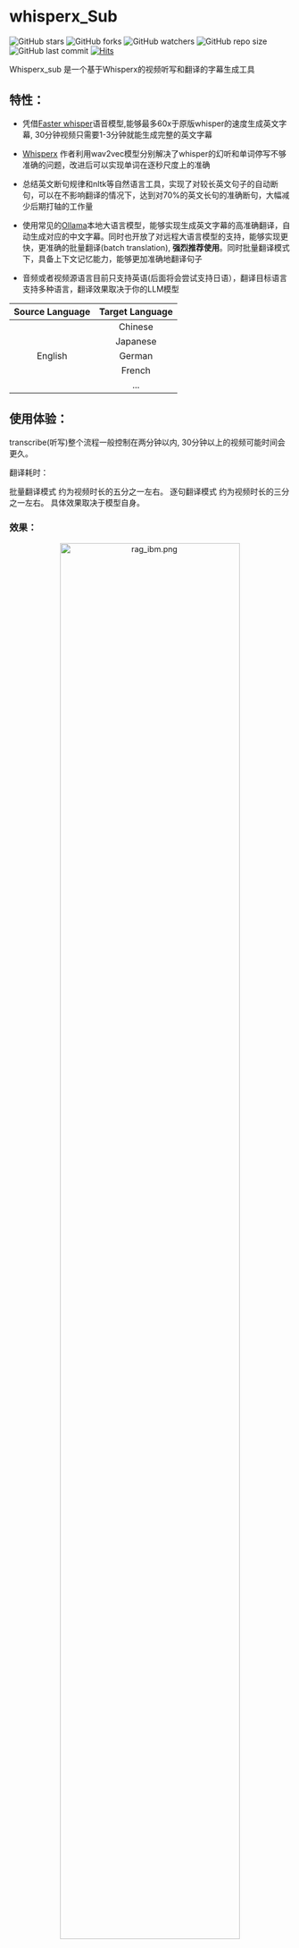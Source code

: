 # whisperx_Sub

![GitHub stars](https://img.shields.io/github/stars/hiddenblue/whisperx_Sub?style=social)
![GitHub forks](https://img.shields.io/github/forks/hiddenblue/whisperx_Sub?style=social)
![GitHub watchers](https://img.shields.io/github/watchers/hiddenblue/whisperx_Sub?style=social)
![GitHub repo size](https://img.shields.io/github/repo-size/hiddenblue/whisperx_Sub?)
![GitHub last commit](https://img.shields.io/github/last-commit/hiddenblue/whisperx_Sub?color=red)
[![Hits](https://hits.seeyoufarm.com/api/count/incr/badge.svg?url=https%3A%2F%2Fgithub.com%2Fhiddenblue%2Fwhisperx_Sub&count_bg=%2379C83D&title_bg=%23555555&icon=&icon_color=%23E7E7E7&title=hits&edge_flat=false)](https://hits.seeyoufarm.com)


Whisperx_sub 是一个基于Whisperx的视频听写和翻译的字幕生成工具

## 特性：

- 凭借[Faster whisper](https://github.com/guillaumekln/faster-whisper)语音模型,能够最多60x于原版whisper的速度生成英文字幕, 30分钟视频只需要1-3分钟就能生成完整的英文字幕

- [Whisperx](https://github.com/m-bain/whisperX) 作者利用wav2vec模型分别解决了whisper的幻听和单词停写不够准确的问题，改进后可以实现单词在逐秒尺度上的准确

- 总结英文断句规律和nltk等自然语言工具，实现了对较长英文句子的自动断句，可以在不影响翻译的情况下，达到对70%的英文长句的准确断句，大幅减少后期打轴的工作量

- 使用常见的[Ollama](https://github.com/ollama/ollama)本地大语言模型，能够实现生成英文字幕的高准确翻译，自动生成对应的中文字幕。同时也开放了对远程大语言模型的支持，能够实现更快，更准确的批量翻译(batch translation), **强烈推荐使用**。同时批量翻译模式下，具备上下文记忆能力，能够更加准确地翻译句子

- 音频或者视频源语言目前只支持英语(后面将会尝试支持日语），翻译目标语言支持多种语言，翻译效果取决于你的LLM模型

| Source Language | Target Language |
|:---------------:|:---------------:|
|                 |     Chinese     |
|                 |    Japanese     |
|     English     |     German      |
|                 |     French      |
|                 |       ...       |



## 使用体验：

transcribe(听写)整个流程一般控制在两分钟以内, 30分钟以上的视频可能时间会更久。

翻译耗时：

批量翻译模式 约为视频时长的五分之一左右。
逐句翻译模式 约为视频时长的三分之一左右。
具体效果取决于模型自身。

### 效果：

<div align=center>
<img src="./misc/rag_ibm.png" alt="rag_ibm.png" width="80%" height="80%">
</div>

<div align=center>
<img src="./misc/xelite.png" alt="xelite.png" width="80%" height="80%">
</div>

<div align=center>
<img src="./misc/xelite2.png" alt="xelite2.png" width="80%" height="80%">
</div>


---

> 部分无法分解的长句效果：


<div align=center>
<img src="./misc/pcworld1.png" alt="pcworld2.png" width="80%" height="80%">
</div>


**视频效果参考：**

[什么是RAG 检索增强生成 【What_is_Retrieval_Augmented_Generation_RAG】](https://www.bilibili.com/video/BV1Kf421d7kj/?vd_source=fc60a3443b9b14ad9f2afef0ca8b093c)


## 配置需求：

一张能够运行CUDA的Nvidia 显卡，具体配置需求参考whisper要求

2-10GB 显存的显卡应该都可以使用（2Gb以下的暂未测试过。

whisper模型共有5个大小，体积越大，transcribe精度越高，请根据你的显卡选择合适的模型。

|  Size  | Parameters | English-only model | Multilingual model | Required VRAM | Relative speed |
| :----: | :--------: | :----------------: | :----------------: | :-----------: | :------------: |
|  tiny  |    39 M    |     `tiny.en`      |       `tiny`       |     ~1 GB     |      ~32x      |
|  base  |    74 M    |     `base.en`      |       `base`       |     ~1 GB     |      ~16x      |
| small  |   244 M    |     `small.en`     |      `small`       |     ~2 GB     |      ~6x       |
| medium |   769 M    |    `medium.en`     |      `medium`      |     ~5 GB     |      ~2x       |
| large  |   1550 M   |        N/A         |      `large`       |    ~10 GB     |       1x       |

默认使用的是对应的faster whisper large_v2模型。


对于小显存的显卡，也推荐使用huggingface上whisper蒸馏模型，在尽可能的保留large v3 模型的精度的前提下，把显存的使用量从10GB降低到5GB左右。

[**distil-whisper**](https://github.com/huggingface/distil-whisper)

| Model                                                                      | Params / M | Rel. Latency ↑ | Short-Form WER ↓ | Long-Form WER ↓ |
|----------------------------------------------------------------------------|------------|----------------|------------------|-----------------|
| [large-v3](https://huggingface.co/openai/whisper-large-v3)                 | 1550       | 1.0            | **8.4**          | 11.0            |
| [large-v2](https://huggingface.co/openai/whisper-large-v2)                 | 1550       | 1.0            | 9.1              | 11.7            |
|                                                                            |            |                |                  |                 |
| [distil-large-v3](https://huggingface.co/distil-whisper/distil-large-v3)   | 756        | 6.3            | 9.7              | **10.8**        |
| [distil-large-v2](https://huggingface.co/distil-whisper/distil-large-v2)   | 756        | 5.8            | 10.1             | 11.6            |
| [distil-medium.en](https://huggingface.co/distil-whisper/distil-medium.en) | 394        | **6.8**        | 11.1             | 12.4            |
| [distil-small.en](https://huggingface.co/distil-whisper/distil-small.en)   | **166**    | 5.6            | 12.1             | 12.8            |


#### 翻译：
项目提供了Ollama模型支持，翻译的准确度，速度依GPU性能 模型性能而定。

> [!NOTE]
> 对于本地LLM模型，至少需要能够运行14B以上大小，否则完全无法保证翻译的质量。

本地模型建议使用单句翻译模型，批量翻译需要110b以上的模型。


> 作者推荐使用阿里的qwen 1.5 chat系列 模型，qwen 1.5 32b 量化模型在3090上表现良好，能够很好地实现单句准确翻译。


[**qwen 1.5 chat**](https://github.com/langchain-ai/langchain/assets/1011680/f0f0d0c9-f0f0-4f0f-8f0f-8f0f8f0f8f0f)

> [!NOTE]
>对于需要高准确度和批量翻译的用户，强烈建议使用大语言模型API，性能远超本地模型。


> [!WARNING]
>batch translation 需要大语言模型能够对自己的输出格式有严格的控制能力，**无法控制输出格式的模型尽量不要使用**
>batch translation 速度是逐句翻译的3-5倍速度，且更加节省tokens。

> 作者推荐使用阿里的qwen plus模型，qwen plus实现了在翻译质量、api价格、翻译速度上的完美平衡。

[**Qwen plus API**](https://help.aliyun.com/zh/dashscope/developer-reference/model-introduction?spm=a2c4g.11186623.0.0.746b46c1FXZPd1)

## 使用方法

### 1.下载源码

git命令clone源码

```
git clone https://github.com/hiddenblue/whisperx_Sub.git
```

 cd 进入源码目录`

```
cd whisperx_sub
```

首先根据**requirements.txt** 安装依赖

### 2.craete a virtual environment with Python 3.10
```
conda create -n whisperx_sub python==3.10
```

```
conda activate whisperx_sub
```

### 3. Install otherr dependency in requirements.txt

*You need install Nvidia drivers for your GPU*

```
pip install -r requirements.txt
```


### 4.配置：

运行前需要在**config.py**文件当中配置运行需要的相关信息

填入目标音频文件的路径，task类型，translation 使用的大语言模型相关的api信息。

#### transcribe 参考配置：

```
# task type
# task could be "transcribe" or "all"

task = "transcribe"

# transcribe parameters

# 需要你配置的一些变量
# 音频或者视频文件路径
audio_file = "./openai_sample.mp3"
```

其中最重要的是配置填入需要处理的音频文件的路径。

task type 工作模式有两种，默认只进行transcribe
1. **transcribe**  只对音频文件进行听写操作。 

2. **all** 则先后对音频文件进行听写，然后利用LLM进行翻译，需要额外配置翻译参数。

#### translation 参考配置：

在配置好transcribe参数的基础上，需配置一个可以调用的大语言模型

config.py 文件当中进行配置

```
# subtitle translation parameters

is_using_local_model = False  # 是否使用本地大语言模型，默认为False

base_url = "http://localhost:11434/api/chat"    # 使用的大语言模型api，本地或者远程

translation_model_name = "qwen:32b-chat-v1.5-q5_K_M"  # LLM模型api

translation_prompt = ""    # 翻译字母时需要用到的prompt提示词，默认可以为空，内置提示词了

srt_file_name = ""   需要单独调用 翻译模式时需要指定的srt文件路径
```

### 运行

直接在terminal或者命令行当中执行whisperx_sub.py文件，或者在IDE中执行

```
python whisperx_sub.py
```

当看到命令行输出一系列信息后，说明程序开始执行了

根据需要transcribe的视频的时间，等待30s-3min后就能得到听写好的字幕文件

###  输出文件

未经长句分割的字幕文件位于output文件夹下。

output/cut目录下是经过长句分割的字幕文件。

翻译得到的字幕文件为音频文件名字 +CN-ZH.srt文件，位于output目录当中。

```
├── output
│   ├── cut
│   │   ├── openai_sample.json
│   │   ├── openai_sample.srt
│   │   ├── openai_sample.tsv
│   │   ├── openai_sample.txt
│   │   └── openai_sample.vtt
│   ├── openai_sample.json
│   ├── openai_sample.srt
│   ├── openai_sample.tsv
│   ├── openai_sample.txt
│   └── openai_sample.vtt
```

### TroubleShooting

你可能需要安装ffmpeg工具来实现对多种音频或者视频格式的支持，安装方法参考：
https://github.com/openai/whisper#setup

## Todo 

- 更多的语言支持，目前只支持英文（作者只会英语
- 更强的长句断句能力，目前通过手工分析只能解决70%的断句问题
- 图形化界面，需要一个GUI来降低使用门槛，方便广大用户
- 修复 whisperx自身的一些错误，提高transcribe的质量


## License 📜

This project is licensed under the [GPL-3.0 license](LICENSE) - see the [LICENSE](LICENSE) file for details. 📄


## 更新日志



## 参考的项目
1. [**Whisper**](https://github.com/openai/whisper)

2. [**Faster-whisper**](https://github.com/SYSTRAN/faster-whisper)

3. [**Whisperx**](https://github.com/m-bain/whisperX)

4. [**deepmultilingualpunctuation**](https://github.com/oliverguhr/deepmultilingualpunctuation)
